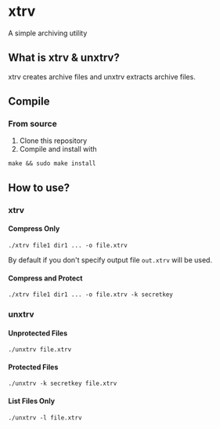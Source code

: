 # xtrv

A simple archiving utility

## What is xtrv & unxtrv?

xtrv creates archive files and unxtrv extracts archive files.

## Compile

### From source

1. Clone this repository
2. Compile and install with

```
make && sudo make install
```

## How to use?

### xtrv

#### Compress Only

```
./xtrv file1 dir1 ... -o file.xtrv
```

By default if you don't specify output file `out.xtrv` will be used.

#### Compress and Protect

```
./xtrv file1 dir1 ... -o file.xtrv -k secretkey
```

### unxtrv

#### Unprotected Files

```
./unxtrv file.xtrv
```

#### Protected Files

```
./unxtrv -k secretkey file.xtrv
```

#### List Files Only

```
./unxtrv -l file.xtrv
```
